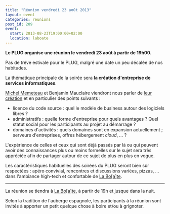 ```yaml
---
title: "Réunion vendredi 23 août 2013"
layout: event
categories: reunions
post_id: 209
event:
  start: 2013-08-23T19:00:00+02:00
  location: laboate
---
```


**Le PLUG organise une réunion le vendredi 23 août à partir de 19h00.**

Pas de trêve estivale pour le PLUG, malgré une date un peu décalée de nos habitudes.

La thématique principale de la soirée sera **la création d'entreprise de services informatiques**.

[Michel Memeteau](https://twitter.com/freechelmi) et Benjamin Mauclaire viendront nous parler de [leur création](http://ekimia.fr) et en particulier des points suivants :

- licence du code source : quel le modèle de business autour des logiciels libres ? 
- administratifs : quelle forme d'entreprise pour quels avantages ? Quel statut social pour les participants au projet au démarrage ?
- domaines d'activités : quels domaines sont en expansion actuellement ; serveurs d'entreprises, offres hébergement _cloud_, … ?

L'expérience de celles et ceux qui sont déjà passés par là ou qui peuvent avoir des connaissances plus ou moins formelles sur le sujet sera très appréciée afin de partager autour de ce sujet de plus en plus en vogue.

Les caractéristiques habituelles des soirées du PLUG seront bien sûr respectées : apéro convivial, rencontres et discussions variées, pizzas, … dans l'ambiance high-tech et confortable de [La Bo\[a\]te](http://laboate.com/).

----

La réunion se tiendra à [La Bo\[a\]te](http://laboate.com/), à partir de 19h et jusque dans la nuit.

Selon la tradition de l'auberge espagnole, les participants à la réunion sont invités à apporter un petit quelque chose à boire et/ou à grignoter.
